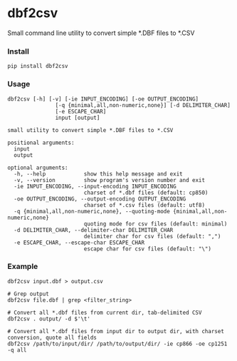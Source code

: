 # dbf2csv

Small command line utility to convert simple *.DBF files to *.CSV

### Install

    pip install dbf2csv



### Usage

	dbf2csv [-h] [-v] [-ie INPUT_ENCODING] [-oe OUTPUT_ENCODING]
				   [-q {minimal,all,non-numeric,none}] [-d DELIMITER_CHAR]
				   [-e ESCAPE_CHAR]
				   input [output]
	
	small utility to convert simple *.DBF files to *.CSV
	
	positional arguments:
	  input
	  output
	
	optional arguments:
	  -h, --help            show this help message and exit
	  -v, --version         show program's version number and exit
	  -ie INPUT_ENCODING, --input-encoding INPUT_ENCODING
							charset of *.dbf files (default: cp850)
	  -oe OUTPUT_ENCODING, --output-encoding OUTPUT_ENCODING
							charset of *.csv files (default: utf8)
	  -q {minimal,all,non-numeric,none}, --quoting-mode {minimal,all,non-numeric,none}
							quoting mode for csv files (default: minimal)
	  -d DELIMITER_CHAR, --delimiter-char DELIMITER_CHAR
							delimiter char for csv files (default: ",")
	  -e ESCAPE_CHAR, --escape-char ESCAPE_CHAR
							escape char for csv files (default: "\")



### Example

	dbf2csv input.dbf > output.csv
	
	# Grep output
	dbf2csv file.dbf | grep <filter_string>
	
	# Convert all *.dbf files from current dir, tab-delimited CSV
	dbf2csv . output/ -d $'\t'
	
	# Convert all *.dbf files from input dir to output dir, with charset conversion, quote all fields
	dbf2csv /path/to/input/dir/ /path/to/output/dir/ -ie cp866 -oe cp1251 -q all
	
